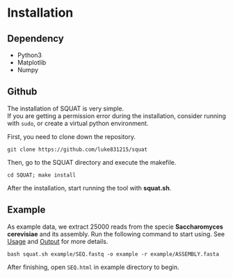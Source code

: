 # Installation

## Dependency
- Python3
- Matplotlib
- Numpy

## Github

The installation of SQUAT is very simple.  
If you are getting a permission error during the installation, consider running with `sudo`, or create a virtual python environment.

First, you need to clone down the repository.

	git clone https://github.com/luke831215/squat

Then, go to the SQUAT directory and execute the makefile.
	
	cd SQUAT; make install

After the installation, start running the tool with **squat.sh**.

## Example

As example data, we extract 25000 reads from the specie **Saccharomyces cerevisiae** and its assembly. Run the following command to start using. See [Usage](usage.md) and [Output](output.md) for more details.

	bash squat.sh example/SEQ.fastq -o example -r example/ASSEMBLY.fasta

After finishing, open `SEQ.html` in example directory to begin.